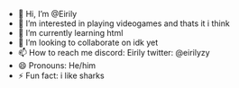 - 👋 Hi, I’m @Eirily
- 👀 I’m interested in playing videogames and thats it i think  
- 🌱 I’m currently learning html 
- 💞️ I’m looking to collaborate on idk yet
- 📫 How to reach me discord: Eirily twitter: @eirilyzy
- 😄 Pronouns: He/him
- ⚡ Fun fact: i like sharks

<!---
Eirily/Eirily is a ✨ special ✨ repository because its `README.md` (this file) appears on your GitHub profile.
You can click the Preview link to take a look at your changes.
--->
